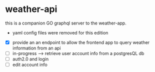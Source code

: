# weather-api

this is a companion GO graphql server to the weather-app.
- yaml config files were removed for this edition 

- [x] provide an an endpoint to allow the frontend app to query weather information from an api
- [ ] in-progress --> retrieve user account info from a postgresQL db
- [ ] auth2.0 and login
- [ ] edit account info
